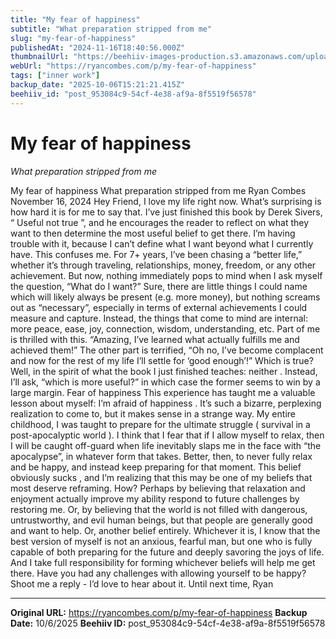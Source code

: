 ```yaml
---
title: "My fear of happiness"
subtitle: "What preparation stripped from me"
slug: "my-fear-of-happiness"
publishedAt: "2024-11-16T18:40:56.000Z"
thumbnailUrl: "https://beehiiv-images-production.s3.amazonaws.com/uploads/asset/file/c9cc2345-38fc-4eb3-b8ec-5ff5ae33b159/fear-of-happiness.png?t=1731782400"
webUrl: "https://ryancombes.com/p/my-fear-of-happiness"
tags: ["inner work"]
backup_date: "2025-10-06T15:21:21.415Z"
beehiiv_id: "post_953084c9-54cf-4e38-af9a-8f5519f56578"
---
```


# My fear of happiness

*What preparation stripped from me*



My fear of happiness What preparation stripped from me Ryan Combes November 16, 2024 Hey Friend, I love my life right now. What’s surprising is how hard it is for me to say that. I’ve just finished this book by Derek Sivers, “ Useful not true ”, and he encourages the reader to reflect on what they want to then determine the most useful belief to get there. I’m having trouble with it, because I can’t define what I want beyond what I currently have. This confuses me. For 7+ years, I’ve been chasing a “better life,” whether it’s through traveling, relationships, money, freedom, or any other achievement. But now, nothing immediately pops to mind when I ask myself the question, “What do I want?” Sure, there are little things I could name which will likely always be present (e.g. more money), but nothing screams out as “necessary”, especially in terms of external achievements I could measure and capture. Instead, the things that come to mind are internal: more peace, ease, joy, connection, wisdom, understanding, etc. Part of me is thrilled with this. “Amazing, I’ve learned what actually fulfills me and achieved them!” The other part is terrified, “Oh no, I’ve become complacent and now for the rest of my life I’ll settle for ‘good enough’!” Which is true? Well, in the spirit of what the book I just finished teaches: neither . Instead, I’ll ask, “which is more useful?” in which case the former seems to win by a large margin. Fear of happiness This experience has taught me a valuable lesson about myself: I’m afraid of happiness . It’s such a bizarre, perplexing realization to come to, but it makes sense in a strange way. My entire childhood, I was taught to prepare for the ultimate struggle ( survival in a post-apocalyptic world ). I think that I fear that if I allow myself to relax, then I will be caught off-guard when life inevitably slaps me in the face with “the apocalypse”, in whatever form that takes. Better, then, to never fully relax and be happy, and instead keep preparing for that moment. This belief obviously sucks , and I’m realizing that this may be one of my beliefs that most deserve reframing. How? Perhaps by believing that relaxation and enjoyment actually improve my ability respond to future challenges by restoring me. Or, by believing that the world is not filled with dangerous, untrustworthy, and evil human beings, but that people are generally good and want to help. Or, another belief entirely. Whichever it is, I know that the best version of myself is not an anxious, fearful man, but one who is fully capable of both preparing for the future and deeply savoring the joys of life. And I take full responsibility for forming whichever beliefs will help me get there. Have you had any challenges with allowing yourself to be happy? Shoot me a reply - I’d love to hear about it. Until next time, Ryan

---

**Original URL:** https://ryancombes.com/p/my-fear-of-happiness
**Backup Date:** 10/6/2025
**Beehiiv ID:** post_953084c9-54cf-4e38-af9a-8f5519f56578
